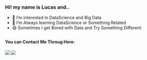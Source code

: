 ### Hi! my name is Lucas and..

- 👀 I’m interested in DataScience and Big Data
- 🌱 I’m Always learning DataScience or Something Related
- 😄 Sometimes I get Bored with Data and Try Something Different.
 
##

<div> 

 <h4>You can Contact Me Throug Here:<h4/>
                                       
  <a href = "mailto:l.abrahao97@gmail.com"><img src= "https://img.shields.io/badge/-Gmail-%23333?style=for-the-badge&logo=gmail&logoColor=white" target="_blank"></a>
  <a href= "https://www.linkedin.com/in/lucas-abrah%C3%A3o-a37019158/" target="_blank"><img src="https://img.shields.io/badge/-LinkedIn-%230077B5?style=for-the-badge&logo=linkedin&logoColor=white" target="_blank"></a> 
  <!--<a href= "https://t.me/lucas_abrahao" target="_blank"><img src="https://img.shields.io/badge/Telegram-2CA5E0?style=for-the-badge&logo=telegram&logoColor=white" target="_blank"></a>-->

</div>
